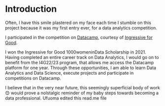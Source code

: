 # Introduction

Often, I have this smile plastered on my face each time I stumble on this project because it was my first entry ever, for a data analytics competition. 

I participated in the competition on [Datacamp](https://app.datacamp.com/workspace/w/a2ece60c-ed98-4602-8fdb-38e7ee8a1afe), courtesy of [Ingressive for Good](https://www.linkedin.com/company/ingressiveforgood/). 

I won the Ingressive for Good 1000womeninData Scholarship in 2021. Having completed an entire career track on Data Analytics, I would go on to benefit from the I4G22/23 program, that allows me access the Datacamp platform for one year. Through these opportunities, I am able to learn Data Analytics and Data Science, execute projects and participate in competitions on Datacamp.

I believe that in the very near future, this seemingly superficial body of work :blush: would prove a nolstalgic reminder of my baby steps towards becoming a data professional.
Ufuoma edited this read.me file
